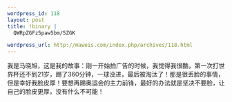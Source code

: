 ```yaml
--- 
wordpress_id: 118
layout: post
title: !binary |
  QWRpZGFz5paw5bm/5ZGK

wordpress_url: http://maweis.com/index.php/archives/118.html
---
```

<p>我是马晓旭，这是我的故事：刚一开始拍广告的时候，我觉得我很酷，第一次打世界杯还不到21岁，踢了360分钟，一球没进，最后被淘汰了！那是很丢脸的事情，但是幸好我脸皮厚！要想再踢奥运会的主力前锋，最好的办法就是坚决不要脸，让自己的脸皮更厚，没有什么不可能！</p>
